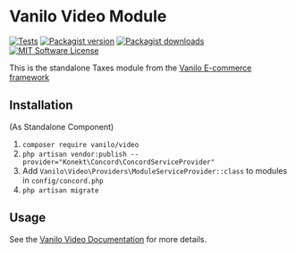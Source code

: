 # Vanilo Video Module

[![Tests](https://img.shields.io/github/actions/workflow/status/vanilophp/video/tests.yml?branch=master&style=flat-square)](https://github.com/vanilophp/video/actions?query=workflow%3Atests)
[![Packagist version](https://img.shields.io/packagist/v/vanilo/video.svg?style=flat-square)](https://packagist.org/packages/vanilo/video)
[![Packagist downloads](https://img.shields.io/packagist/dt/vanilo/video.svg?style=flat-square)](https://packagist.org/packages/vanilo/video)
[![MIT Software License](https://img.shields.io/badge/license-MIT-blue.svg?style=flat-square)](LICENSE.md)

This is the standalone Taxes module from the [Vanilo E-commerce framework](https://vanilo.io)

## Installation

(As Standalone Component)

1. `composer require vanilo/video`
2. `php artisan vendor:publish --provider="Konekt\Concord\ConcordServiceProvider"`
3. Add `Vanilo\Video\Providers\ModuleServiceProvider::class` to modules in `config/concord.php`
4. `php artisan migrate`

## Usage

See the [Vanilo Video Documentation](https://vanilo.io/docs/master/video) for more details.
